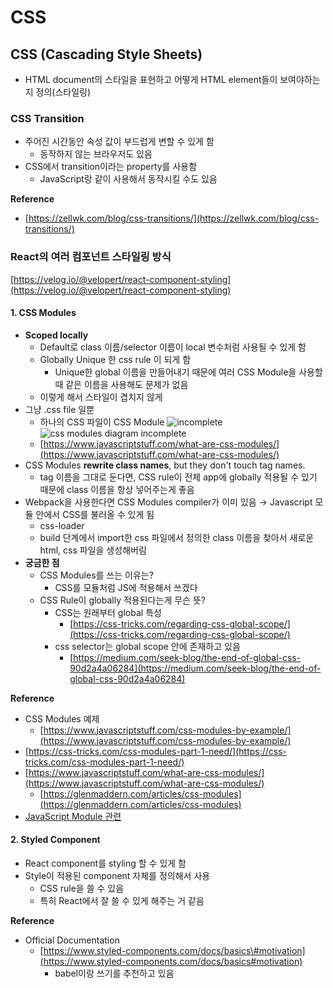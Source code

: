 # CSS

## CSS \(Cascading Style Sheets\)

* HTML document의 스타일을 표현하고 어떻게 HTML element들이 보여야하는지 정의\(스타일링\)

### CSS Transition <a id="HTML&amp;CSS-CSSTransition"></a>

* 주어진 시간동안 속성 값이 부드럽게 변할 수 있게 함 
  * 동작하지 않는 브라우저도 있음
* CSS에서 transition이라는 property를 사용함 
  * JavaScript랑 같이 사용해서 동작시킬 수도 있음

**Reference**

* [https://zellwk.com/blog/css-transitions/](https://zellwk.com/blog/css-transitions/)

### React의 여러 컴포넌트 스타일링 방식 <a id="HTML&amp;CSS-React&#xC758;&#xC5EC;&#xB7EC;&#xCEF4;&#xD3EC;&#xB10C;&#xD2B8;&#xC2A4;&#xD0C0;&#xC77C;&#xB9C1;&#xBC29;&#xC2DD;"></a>

[https://velog.io/@velopert/react-component-styling](https://velog.io/@velopert/react-component-styling)

#### 1. CSS Modules <a id="HTML&amp;CSS-1.CSSModules"></a>

* **Scoped locally**
  * Default로 class 이름/selector 이름이 local 변수처럼 사용될 수 있게 함
  * Globally Unique 한 css rule 이 되게 함
    * Unique한 global 이름을 만들어내기 때문에 여러 CSS Module을 사용할 때 같은 이름을 사용해도 문제가 없음
  * 이렇게 해서 스타일이 겹치지 않게
* 그냥 .css file 일뿐
  * 하나의 CSS 파일이 CSS Module ![incomplete](https://www.javascriptstuff.com/static/css-modules-diagram-incomplete-f2ff456c36a0f2ca41509827cc937eb2-2dcac.png)![css modules diagram incomplete](https://www.javascriptstuff.com/static/css-modules-diagram-incomplete-example-1457ccc0c0d6fc2bac2652cea6ad2940-2dcac.png) 
  * [https://www.javascriptstuff.com/what-are-css-modules/](https://www.javascriptstuff.com/what-are-css-modules/)
* CSS Modules **rewrite class names**, but they don't touch tag names.
  * tag 이름을 그대로 둔다면, CSS rule이 전체 app에 globally 적용될 수 있기 때문에 class 이름을 항상 넣어주는게 좋음
* Webpack을 사용한다면 CSS Modules compiler가 이미 있음 → Javascript 모듈 안에서 CSS를 불러올 수 있게 됨 
  * css-loader
  * build 단계에서 import한 css 파일에서 정의한 class 이름을 찾아서 새로운 html, css 파일을 생성해버림
* **궁금한 점** 
  * CSS Modules를 쓰는 이유는?
    * CSS를 모듈처럼 JS에 적용해서 쓰겠다 
  * CSS Rule이 globally 적용된다는게 무슨 뜻?
    * CSS는 원래부터 global 특성
      * [https://css-tricks.com/regarding-css-global-scope/](https://css-tricks.com/regarding-css-global-scope/) 
    * css selector는 global scope 안에 존재하고 있음
      * [https://medium.com/seek-blog/the-end-of-global-css-90d2a4a06284](https://medium.com/seek-blog/the-end-of-global-css-90d2a4a06284) 

**Reference**

* CSS Modules 예제
  * [https://www.javascriptstuff.com/css-modules-by-example/](https://www.javascriptstuff.com/css-modules-by-example/)
* [https://css-tricks.com/css-modules-part-1-need/](https://css-tricks.com/css-modules-part-1-need/)
* [https://www.javascriptstuff.com/what-are-css-modules/](https://www.javascriptstuff.com/what-are-css-modules/) 
  * [https://glenmaddern.com/articles/css-modules](https://glenmaddern.com/articles/css-modules)
* [JavaScript Module 관련](http://confluence.score/display/~jeesoo.min/JavaScript)

#### 2. Styled Component <a id="HTML&amp;CSS-2.StyledComponent"></a>

* React component를 styling 할 수 있게 함
* Style이 적용된 component 자체를 정의해서 사용 
  * CSS rule을 쓸 수 있음
  * 특히 React에서 잘 쓸 수 있게 해주는 거 같음

**Reference**

* Official Documentation 
  * [https://www.styled-components.com/docs/basics\#motivation](https://www.styled-components.com/docs/basics#motivation)
    * babel이랑 쓰기를 추천하고 있음

